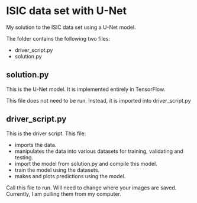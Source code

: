 # ISIC data set with U-Net
My solution to the ISIC data set using a U-Net model.

The folder contains the following two files:
* driver_script.py
* solution.py


## solution.py

This is the U-Net model. It is implemented entirely in TensorFlow.

This file does not need to be run. Instead, it is imported into driver_script.py


## driver_script.py

This is the driver script. This file:
* imports the data.
* manipulates the data into various datasets for training, validating and testing.
* import the model from solution.py and compile this model.
* train the model using the datasets.
* makes and plots predictions using the model.

Call this file to run.
Will need to change where your images are saved. Currently, I am pulling them from my computer.